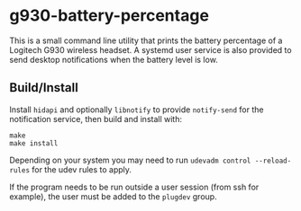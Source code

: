 g930-battery-percentage
=======================

This is a small command line utility that prints the battery percentage of a Logitech G930 wireless headset. A systemd user service is also provided to send desktop notifications when the battery level is low.

Build/Install
-------------

Install `hidapi` and optionally `libnotify` to provide `notify-send` for the notification service, then build and install with:

	make
	make install

Depending on your system you may need to run `udevadm control --reload-rules` for the udev rules to apply.

If the program needs to be run outside a user session (from ssh for example), the user must be added to the `plugdev` group.

